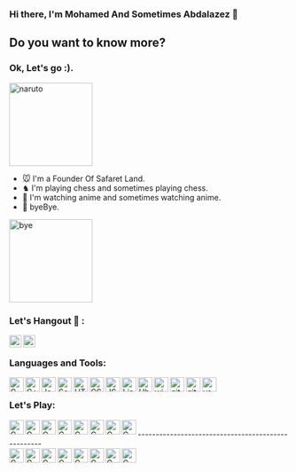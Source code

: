 ### Hi there, I'm Mohamed And Sometimes Abdalazez 👋 



## Do you want to know more?
### **Ok, Let's go :).**
<img align="" alt="naruto" width="150px" src="https://i.postimg.cc/Fs5zhSZZ/5.gif" />

- 🐭 I'm a Founder Of Safaret Land.
- ♞ I'm playing chess and sometimes playing chess.
- 🦊 I'm watching anime and sometimes watching anime.
- 👋 byeBye.
<img align="" alt="bye" width="150px" src="https://i.postimg.cc/RV7RdVbr/Done.gif" />

### Let's Hangout 💬 :

[<img align="left" alt="Mohamed | Facebook" width="22px" src="https://cdn.jsdelivr.net/npm/simple-icons@v3/icons/facebook.svg" />][facebook]

[<img align="left" alt="Mohamed | LinkedIn" width="22px" src="https://cdn.jsdelivr.net/npm/simple-icons@v3/icons/linkedin.svg" />][linkedin]

<br />

### Languages and Tools:

<img align="left" alt="C" width="26px" src="https://i.postimg.cc/9MR76H2M/icons8-c-96.png" />
<img align="left" alt="C++" width="26px" src="https://i.postimg.cc/8PGWs3DF/icons8-c-48.png" />
<img align="left" alt="Java" width="26px" src="https://i.postimg.cc/W1F2VNK0/icons8-java.gif" />
<img align="left" alt="Scala" width="26px" src="https://i.postimg.cc/D06q7dSp/icons8-scala-a-general-purpose-programming-language-with-strong-static-type-system-96.png" />
<img align="left" alt="HTML5" width="26px" src="https://i.postimg.cc/rwsx1rHx/icons8-html-5-480.png" />
<img align="left" alt="CSS3" width="26px" src="https://i.postimg.cc/Df5SxzLg/icons8-css3-480.png" />
<img align="left" alt="JS" width="26px" src="https://i.postimg.cc/L6pMgknQ/icons8-javascript.gif" />
<img align="left" alt="Linux" width="26px" src="https://i.postimg.cc/L6tgjVvJ/icons8-linux.gif" />
<img align="left" alt="Ubuntu" width="26px" src="https://i.postimg.cc/hPTZxNHV/icons8-ubuntu-96.png" />
<img align="left" alt="windows" width="26px" src="https://i.postimg.cc/7ZcNW98q/icons8-windows-10-500.png" />
<img align="left" alt="git" width="26px" src="https://i.postimg.cc/W1R3YqWQ/icons8-git-480.png" />
<img align="left" alt="github" width="26px" src="https://i.postimg.cc/0r1snDkn/icons8-github-240.png" />
<img align="left" alt="vs code" width="26px" src="https://i.postimg.cc/m20fW0Hn/icons8-visual-studio-code-2019-480.png" />

<br />

### Let's Play:

<img align="left" alt="C" width="26px" src="https://i.postimg.cc/k54dPc1C/3askary.png" />
<img align="left" alt="C" width="26px" src="https://i.postimg.cc/k54dPc1C/3askary.png" />
<img align="left" alt="C" width="26px" src="https://i.postimg.cc/k54dPc1C/3askary.png" />
<img align="left" alt="C" width="26px" src="https://i.postimg.cc/k54dPc1C/3askary.png" />
<img align="left" alt="C" width="26px" src="https://i.postimg.cc/k54dPc1C/3askary.png" />
<img align="left" alt="C" width="26px" src="https://i.postimg.cc/k54dPc1C/3askary.png" />
<img align="left" alt="C" width="26px" src="https://i.postimg.cc/k54dPc1C/3askary.png" />
<img align="left" alt="C" width="26px" src="https://i.postimg.cc/k54dPc1C/3askary.png" />
<br />
---------------------------------------------------
<br />

<img align="left" alt="C" width="26px" src="https://i.postimg.cc/0jjWXWcM/tabia.png" />
<img align="left" alt="C" width="26px" src="https://i.postimg.cc/8k7xHc3y/horse.png" />
<img align="left" alt="C" width="26px" src="https://i.postimg.cc/zBZHcV7n/bishop.png" />
<img align="left" alt="C" width="26px" src="https://i.postimg.cc/vHqgdPX8/queen.png" />
<img align="left" alt="C" width="26px" src="https://i.postimg.cc/Nf5GRQ7Y/king.png" />
<img align="left" alt="C" width="26px" src="https://i.postimg.cc/zBZHcV7n/bishop.png" />
<img align="left" alt="C" width="26px" src="https://i.postimg.cc/8k7xHc3y/horse.png" />
<img align="left" alt="C" width="26px" src="https://i.postimg.cc/0jjWXWcM/tabia.png" />

<br />


[facebook]: https://www.facebook.com/mohamed.abdalazez.9678/
[linkedin]: https://www.linkedin.com/in/mohamed818/
